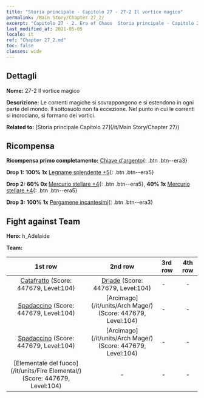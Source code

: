 ```yaml
---
title: "Storia principale - Capitolo 27 - 27-2 Il vortice magico"
permalink: /Main Story/Chapter 27_2/
excerpt: "Capitolo 27 - 2. Era of Chaos  Storia principale - Capitolo 27_2. 27-2 Il vortice magico"
last_modified_at: 2021-05-05
locale: it
ref: "Chapter 27_2.md"
toc: false
classes: wide
---
```


## Dettagli

 **Nome:** 27-2 Il vortice magico

 **Descrizione:** Le correnti magiche si sovrappongono e si estendono in ogni parte del mondo. Il sottosuolo non fa eccezione. Nel punto in cui le correnti si incrociano, si formano dei vortici.

 **Related to:** [Storia principale Capitolo 27](/it/Main Story/Chapter 27/)

## Ricompensa

 **Ricompensa primo completamento:** [Chiave d'argento](/ItemsIT/con_693/){: .btn .btn--era3}

 **Drop 1:** **100% 1x** [Legname splendente +5](/ItemsIT/mat_97/){: .btn .btn--era5}

 **Drop 2:** **60% 0x** [Mercurio stellare +4](/ItemsIT/mat_91/){: .btn .btn--era5}, **40% 1x** [Mercurio stellare +4](/ItemsIT/mat_91/){: .btn .btn--era5}

 **Drop 3:** **100% 1x** [Pergamene incantesimi](/ItemsIT/con_694/){: .btn .btn--era3}


## Fight against Team
 **Hero:** h_Adelaide

 **Team:**


  | 1st row | 2nd row | 3rd row | 4th row |
  |:----:|:----:|:----|:----:|
  | [Catafratto](/it/units/Cavalier/) (Score: 447679, Level:104)  | [Driade](/it/units/Sprite/) (Score: 447679, Level:104)  | - | - |
  | [Spadaccino](/it/units/Swordsman/) (Score: 447679, Level:104)  | [Arcimago](/it/units/Arch Mage/) (Score: 447679, Level:104)  | - | - |
  | [Spadaccino](/it/units/Swordsman/) (Score: 447679, Level:104)  | [Arcimago](/it/units/Arch Mage/) (Score: 447679, Level:104)  | - | - |
  | [Elementale del fuoco](/it/units/Fire Elemental/) (Score: 447679, Level:104)  | - | - | - |



